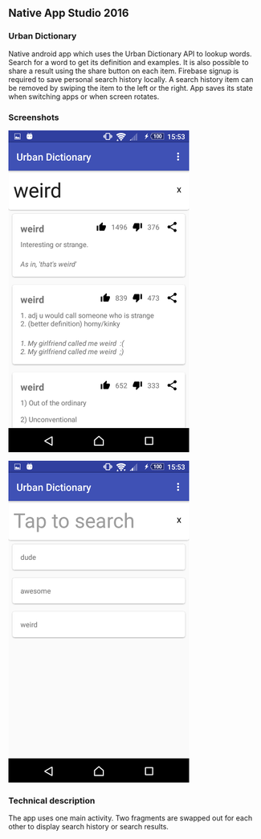 ## Native App Studio 2016

### Urban Dictionary
Native android app which uses the Urban Dictionary API to lookup words. Search for a word to get
its definition and examples. It is also possible to share a result using the share button on each
item. Firebase signup is required to save personal search history locally. A search history item can
be removed by swiping the item to the left or the right. App saves its state when switching apps or
when screen rotates.

### Screenshots
![1](/screenshots/search_result.png?raw=true "screen_result")

![1](/screenshots/search_history.png?raw=true "screen_history")

### Technical description
The app uses one main activity. Two fragments are swapped out for each other to display search
history or search results.